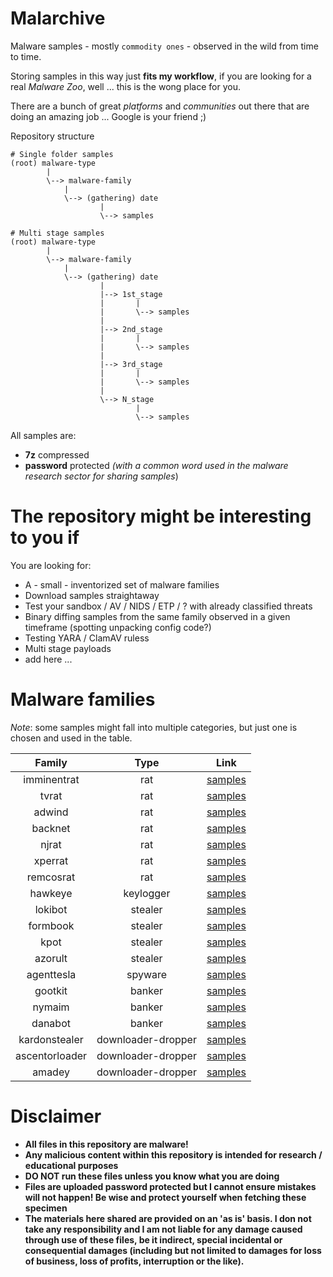 # Malarchive
Malware samples - mostly `commodity ones` - observed in the wild from time to time.

Storing samples in this way just **fits my workflow**, if you are looking for a real _Malware Zoo_, well ... this is the wong place for you.

There are a bunch of great _platforms_ and _communities_ out there that are doing an amazing job ... Google is your friend ;)

Repository structure
```
# Single folder samples
(root) malware-type
        |
        \--> malware-family
            |
            \--> (gathering) date
                    |
                    \--> samples

# Multi stage samples
(root) malware-type
        |
        \--> malware-family
            |
            \--> (gathering) date
                    |
                    |--> 1st_stage
                    |       |
                    |       \--> samples
                    |
                    |--> 2nd_stage
                    |       |
                    |       \--> samples
                    |
                    |--> 3rd_stage
                    |       |
                    |       \--> samples
                    |
                    \--> N_stage
                            |
                            \--> samples
```

All samples are:
 - **7z** compressed 
 - **password** protected _(with a common word used in the malware research sector for sharing samples_)

# The repository might be interesting to you if
You are looking for:
- A - small - inventorized set of malware families
- Download samples straightaway
- Test your sandbox / AV / NIDS / ETP / ? with already classified threats
- Binary diffing samples from the same family observed in a given timeframe (spotting unpacking config code?)
- Testing YARA / ClamAV ruless
- Multi stage payloads
- add here ...


# Malware families
_Note_: some samples might fall into multiple categories, but just one is chosen and used in the table.

| Family | Type | Link |
|:---:| :---:|:---:|
|imminentrat|rat|[samples](rat/imminentrat)
|tvrat|rat|[samples](rat/tvrat)
|adwind|rat|[samples](rat/adwind)
|backnet|rat|[samples](rat/backnet)
|njrat|rat|[samples](rat/njrat)
|xperrat|rat|[samples](rat/xperrat)
|remcosrat|rat|[samples](rat/remcosrat)
|hawkeye|keylogger|[samples](keylogger/hawkeye)
|lokibot|stealer|[samples](stealer/lokibot)
|formbook|stealer|[samples](stealer/formbook)
|kpot|stealer|[samples](stealer/kpot)
|azorult|stealer|[samples](stealer/azorult)
|agenttesla|spyware|[samples](spyware/agenttesla)
|gootkit|banker|[samples](banker/gootkit)
|nymaim|banker|[samples](banker/nymaim)
|danabot|banker|[samples](banker/danabot)
|kardonstealer|downloader-dropper|[samples](downloader-dropper/kardonstealer)
|ascentorloader|downloader-dropper|[samples](downloader-dropper/ascentorloader)
|amadey|downloader-dropper|[samples](downloader-dropper/amadey)

# Disclaimer
- **All files in this repository are malware!**
- **Any malicious content within this repository is intended for research / educational purposes**
- **DO NOT run these files unless you know what you are doing**
- **Files are uploaded password protected but I cannot ensure mistakes will not happen! Be wise and protect yourself when fetching these  specimen**
- **The materials here shared are provided on an 'as is' basis. I don not take any responsibility and I am not liable for any damage caused through use of these files, be it indirect, special incidental or consequential damages  (including but not limited to damages for loss of business, loss of profits, interruption or the like).**